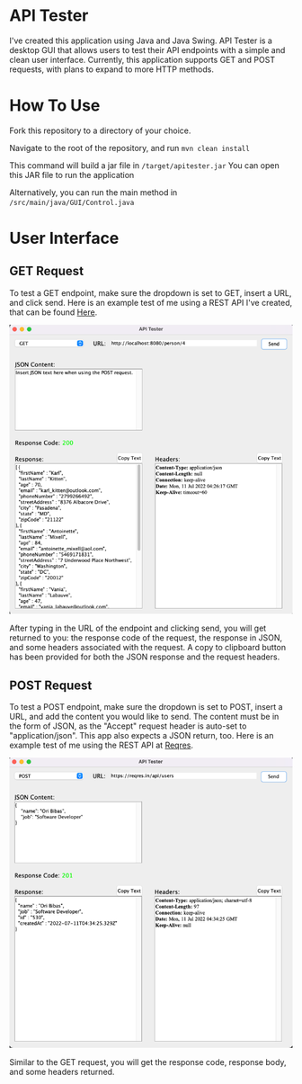 # API Tester
I've created this application using Java and Java Swing. API Tester
is a desktop GUI that allows users to test their API endpoints with 
a simple and clean user interface. Currently, this application supports
GET and POST requests, with plans to expand to more HTTP methods. 

# How To Use
Fork this repository to a directory of your choice.

Navigate to the root of the repository, and run  ```mvn clean install```

This command will build a jar file in ```/target/apitester.jar``` You can open this JAR file to run the application

Alternatively, you can run the main method in ```/src/main/java/GUI/Control.java```

# User Interface

## GET Request

To test a GET endpoint, make sure the dropdown is set to GET, insert a URL, and
click send. Here is an example test of me using a REST API I've created, that can be 
found [Here](https://github.com/ori-bibas/randomperson). 

![img_1.png](src/main/resources/img_1.png)

After typing in the URL of the endpoint and clicking send, you will get returned to you:
the response code of the request, the response in JSON, and some headers
associated with the request. A copy to clipboard button has been provided for both
the JSON response and the request headers.

## POST Request

To test a POST endpoint, make sure the dropdown is set to POST, insert a URL,
and add the content you would like to send. The content must be in the form
of JSON, as the "Accept" request header is auto-set to "application/json". 
This app also expects a JSON return, too. Here is an example test of me using 
the REST API at [Reqres](https://reqres.in/).

![img_2.png](src/main/resources/img_2.png)

Similar to the GET request, you will get the response code, response body, and
some headers returned. 